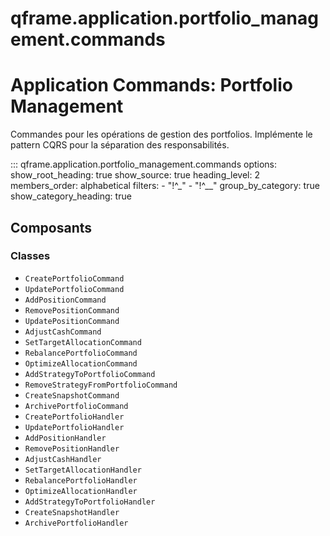# qframe.application.portfolio_management.commands


Application Commands: Portfolio Management
=========================================

Commandes pour les opérations de gestion des portfolios.
Implémente le pattern CQRS pour la séparation des responsabilités.


::: qframe.application.portfolio_management.commands
    options:
      show_root_heading: true
      show_source: true
      heading_level: 2
      members_order: alphabetical
      filters:
        - "!^_"
        - "!^__"
      group_by_category: true
      show_category_heading: true

## Composants

### Classes

- `CreatePortfolioCommand`
- `UpdatePortfolioCommand`
- `AddPositionCommand`
- `RemovePositionCommand`
- `UpdatePositionCommand`
- `AdjustCashCommand`
- `SetTargetAllocationCommand`
- `RebalancePortfolioCommand`
- `OptimizeAllocationCommand`
- `AddStrategyToPortfolioCommand`
- `RemoveStrategyFromPortfolioCommand`
- `CreateSnapshotCommand`
- `ArchivePortfolioCommand`
- `CreatePortfolioHandler`
- `UpdatePortfolioHandler`
- `AddPositionHandler`
- `RemovePositionHandler`
- `AdjustCashHandler`
- `SetTargetAllocationHandler`
- `RebalancePortfolioHandler`
- `OptimizeAllocationHandler`
- `AddStrategyToPortfolioHandler`
- `CreateSnapshotHandler`
- `ArchivePortfolioHandler`

